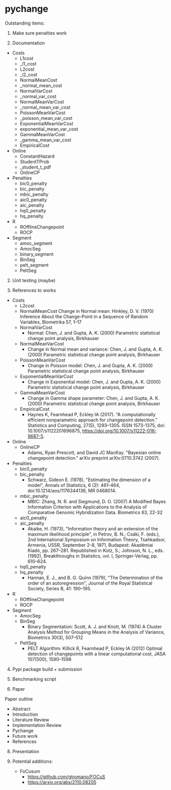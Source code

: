 # pychange

Outstanding items:

1. Make sure penalties work

1. Documentation

- Costs
    - L1cost
    - _l1_cost
    - L2cost
    - _l2_cost
    - NormalMeanCost
    - _normal_mean_cost
    - NormalVarCost
    - _normal_var_cost
    - NormalMeanVarCost
    - _normal_mean_var_cost
    - PoissonMeanVarCost
    - _poisson_mean_var_cost
    - ExponentialMeanVarCost
    - exponential_mean_var_cost
    - GammaMeanVarCost
    - _gamma_mean_var_cost
    - EmpiricalCost
- Online
    - ConstantHazard
    - StudentTProb
    - _student_t_pdf
    - OnlineCP
- Penalties
    - bic0_penalty
    - bic_penalty
    - mbic_penalty
    - aic0_penalty
    - aic_penalty
    - hq0_penalty
    - hq_penalty
- R
    - ROfflineChangepoint
    - ROCP
- Segment 
    - amoc_segment
    - AmocSeg
    - binary_segment
    - BinSeg
    - pelt_segment
    - PeltSeg

2. Unit testing (maybe)

3. References to works
- Costs
    - L2cost
    - NormalMeanCost
        Change in Normal mean: Hinkley, D. V. (1970) Inference About the Change-Point in a Sequence of Random Variables, Biometrika 57, 1–17
    - NormalVarCost
        - Normal: Chen, J. and Gupta, A. K. (2000) Parametric statistical change point analysis, Birkhauser
    - NormalMeanVarCost
        - Change in Normal mean and variance: Chen, J. and Gupta, A. K. (2000) Parametric statistical change point analysis, Birkhauser
    - PoissonMeanVarCost
        - Change in Poisson model: Chen, J. and Gupta, A. K. (2000) Parametric statistical change point analysis, Birkhauser
    - ExponentialMeanVarCost
        - Change in Exponential model: Chen, J. and Gupta, A. K. (2000) Parametric statistical change point analysis, Birkhauser
    - GammaMeanVarCost
        - Change in Gamma shape parameter: Chen, J. and Gupta, A. K. (2000) Parametric statistical change point analysis, Birkhauser
    - EmpiricalCost
        - Haynes K, Fearnhead P, Eckley IA (2017). “A computationally efficient nonparametric approach for changepoint detection.” Statistics and Computing, 27(5), 1293–1305. ISSN 1573-1375, doi: 10.1007/s1122201696875, https://doi.org/10.1007/s11222-016-9687-5.
- Online
    - OnlineCP
        - Adams, Ryan Prescott, and David JC MacKay. "Bayesian online changepoint detection." arXiv preprint arXiv:0710.3742 (2007).
- Penalties
    - bic0_penalty
    - bic_penalty
        - Schwarz, Gideon E. (1978), "Estimating the dimension of a model", Annals of Statistics, 6 (2): 461–464, doi:10.1214/aos/1176344136, MR 0468014.
    - mbic_penalty
        - MBIC: Zhang, N. R. and Siegmund, D. O. (2007) A Modified Bayes Information Criterion with Applications to the Analysis of Comparative Genomic Hybridization Data. Biometrics 63, 22-32
    - aic0_penalty
    - aic_penalty
        - Akaike, H. (1973), "Information theory and an extension of the maximum likelihood principle", in Petrov, B. N.; Csáki, F. (eds.), 2nd International Symposium on Information Theory, Tsahkadsor, Armenia, USSR, September 2-8, 1971, Budapest: Akadémiai Kiadó, pp. 267–281. Republished in Kotz, S.; Johnson, N. L., eds. (1992), Breakthroughs in Statistics, vol. I, Springer-Verlag, pp. 610–624.
    - hq0_penalty
    - hq_penalty
        - Hannan, E. J., and B. G. Quinn (1979), "The Determination of the order of an autoregression", Journal of the Royal Statistical Society, Series B, 41: 190–195.
- R
    - ROfflineChangepoint
    - ROCP
- Segment 
    - AmocSeg
    - BinSeg
        - Binary Segmentation: Scott, A. J. and Knott, M. (1974) A Cluster Analysis Method for Grouping Means in the Analysis of Variance, Biometrics 30(3), 507–512
    - PeltSeg
        - PELT Algorithm: Killick R, Fearnhead P, Eckley IA (2012) Optimal detection of changepoints with a linear computational cost, JASA 107(500), 1590–1598

4. Pypi package build + submission

6. Benchmarking script

7. Paper

Paper outline
- Abstract
- Introduction
- Literature Review
- Implementation Review
- Pychange
- Future work
- References

8. Presentation

5. Potential additions:
    - FoCusum
        - https://github.com/gtromano/FOCuS
        - https://arxiv.org/abs/2110.08205
